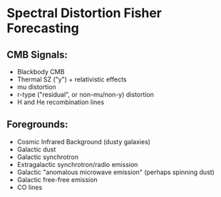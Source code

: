 # Spectral Distortion Fisher Forecasting

## CMB Signals:
 * Blackbody CMB
 * Thermal SZ ("y") + relativistic effects
 * mu distortion
 * r-type ("residual", or non-mu/non-y) distortion
 * H and He recombination lines

## Foregrounds:
 * Cosmic Infrared Background (dusty galaxies)
 * Galactic dust
 * Galactic synchrotron
 * Extragalactic synchrotron/radio emission
 * Galactic "anomalous microwave emission" (perhaps spinning dust)
 * Galactic free-free emission
 * CO lines
